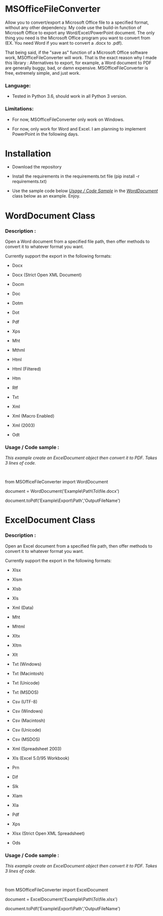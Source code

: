 # MSOfficeFileConverter
Allow you to convert/export a Microsoft Office file to a specified format, without any other dependency. My code use the build-in function of Microsoft Office to export any Word/Excel/PowerPoint document. The only thing you need is the Microsoft Office program you want to convert from (EX. You need Word if you want to convert a .docx to .pdf).

That being said, if the "save as" function of a Microsoft Office software work, MSOfficeFileConverter will work. That is the exact reason why I made this library : Alternatives to export, for example, a Word document to PDF are generally buggy, bad, or damn expensive. MSOfficeFileConverter is free, extremely simple, and just work.

### Language: ### 

- Tested in Python 3.6, should work in all Python 3 version.

### Limitations: ###

- For now, MSOfficeFileConverter only work on Windows.
               
- For now, only work for Word and Excel. I am planning to implement PowerPoint in the following days.


# Installation

- Download the repository

- Install the requirements in the requirements.txt file (pip install -r requirements.txt)

- Use the sample code below [*Usage / Code Sample*](https://github.com/FanaticPythoner/MSOfficeFileConverter#usage--code-sample-) in the [*WordDocument*](https://github.com/FanaticPythoner/MSOfficeFileConverter#worddocument-class) class below as an example. Enjoy.


# WordDocument Class

### Description : ###
Open a Word document from a specified file path, then offer methods to convert it to whatever format you want.

Currently support the export in the following formats:

- Docx
    
- Docx (Strict Open XML Document)
    
- Docm
    
- Doc
    
- Dotm
    
- Dot
    
- Pdf
    
- Xps
    
- Mht
    
- Mthml
    
- Html
    
- Html (Filtered)
    
- Htm
    
- Rtf
    
- Txt
    
- Xml
    
- Xml (Macro Enabled)
    
- Xml (2003)
    
- Odt

 
### Usage / Code sample : ###
*This example create an ExcelDocument object then convert it to PDF. Takes 3 lines of code.*

 
 
from MSOfficeFileConverter import WordDocument

document = WordDocument('Example\\Path\\To\\file.docx')

document.toPdf('Example\\Export\\Path','OutputFileName')


# ExcelDocument Class

### Description : ###
Open an Excel document from a specified file path, then offer methods to convert it to whatever format you want.

Currently support the export in the following formats:

- Xlsx

- Xlsm

- Xlsb

- Xls

- Xml (Data)

- Mht

- Mhtml

- Xltx

- Xltm

- Xlt

- Txt (Windows)

- Txt (Macintosh)

- Txt (Unicode)

- Txt (MSDOS)

- Csv (UTF-8)

- Csv (Windows)

- Csv (Macintosh)

- Csv (Unicode)

- Csv (MSDOS)

- Xml (Spreadsheet 2003)

- Xls (Excel 5.0/95 Workbook)

- Prn

- Dif

- Slk

- Xlam

- Xla

- Pdf

- Xps

- Xlsx (Strict Open XML Spreadsheet)

- Ods

 
### Usage / Code sample : ###
*This example create an ExcelDocument object then convert it to PDF. Takes 3 lines of code.*

 

from MSOfficeFileConverter import ExcelDocument

document = ExcelDocument('Example\\Path\\To\\file.xlsx')

document.toPdf('Example\\Export\\Path','OutputFileName')
